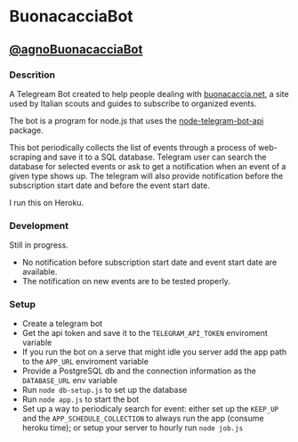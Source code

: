 BuonacacciaBot
==============

[@agnoBuonacacciaBot](https://t.me/agnoBuonacacciaBot)
-------------------------

### Descrition

A Telegream Bot created to help people dealing with [buonacaccia.net](https://buonacaccia.net/), a site used by Italian scouts and guides to subscribe to organized events.

The bot is a program for node.js that uses the [node-telegram-bot-api](https://github.com/yagop/node-telegram-bot-api/) package.

This bot periodically collects the list of events through a process of web-scraping and save it to a SQL database. Telegram user can search the database for selected events or ask to get a notification when an event of a given type shows up. The telegram will also provide notification before the subscription start date and before the event start date.

I run this on Heroku.

### Development

Still in progress.

- No notification before subscription start date and event start date are available.
- The notification on new events are to be tested properly.

### Setup

- Create a telegram bot
- Get the api token and save it to the `TELEGRAM_API_TOKEN` enviroment variable
- If you run the bot on a serve that might idle you server add the app path to the `APP_URL` enviroment variable
- Provide a PostgreSQL db and the connection information as the `DATABASE_URL` env variable
- Run `node db-setup.js` to set up the database
- Run `node app.js` to start the bot
- Set up a way to periodicaly search for event: either set up the `KEEP_UP` and the `APP_SCHEDULE_COLLECTION` to always run the app (consume heroku time); or setup your server to hourly run `node job.js`
